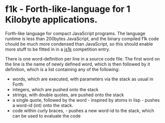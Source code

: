 # f1k - Forth-like-language for 1 Kilobyte applications.

Forth-like language for compact JavaScript programs.
The language runtime is less than 200bytes JavaScript, 
and the binary compiled f1k code chould be much more condensed 
than JavaScript, so this should enable more stuff to be
fitted in in a [js1k](http://js1k.com) competition entry.

There is one word-definition per line in a source code file.
The first word on the line is the name of newly defined word,
which is then followed by it definition, which is a list
containing any of the following:

- words, which are executed, with parameters via the stack as usual in Forth
- integers, which are pushed onto the stack
- strings, with double quotes, are pushed onto the stack
- a single quote, followed by the word - inspired by atoms in lisp - pushes a word-id (int) onto the stack.
- code within curly braces, - pushes a new word-id to the stack, which can be used to evaluate the code
